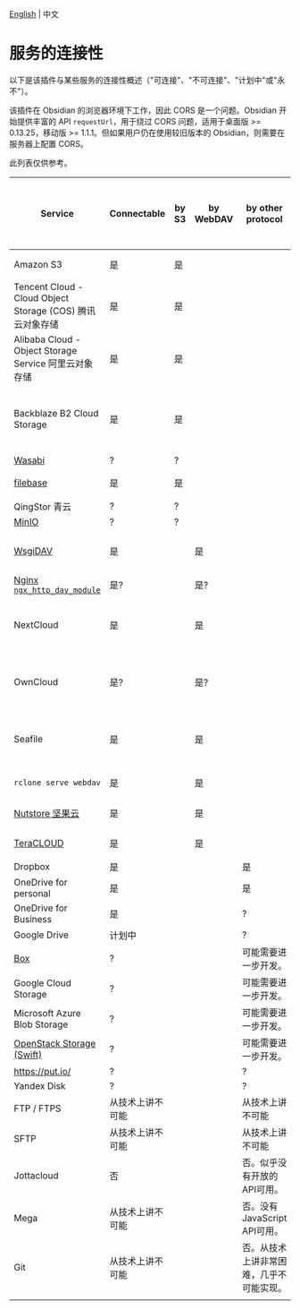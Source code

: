 <!---
说明：GitHub Copilot 翻译
--->
[English](/docs/services_connectable_or_not.md) | 中文

# 服务的连接性

以下是该插件与某些服务的连接性概述（"可连接"、"不可连接"、"计划中"或"永不"）。

该插件在 Obsidian 的浏览器环境下工作，因此 CORS 是一个问题。Obsidian 开始提供丰富的 API `requestUrl`，用于绕过 CORS 问题，适用于桌面版 >= 0.13.25，移动版 >= 1.1.1。但如果用户仍在使用较旧版本的 Obsidian，则需要在服务器上配置 CORS。

此列表仅供参考。

| Service                                                                               | Connectable | by S3 | by WebDAV | by other protocol                                                | can bypass CORS issue in latest Obsidian | need CORS config in old Obsidian                 |
| ------------------------------------------------------------------------------------- | ----------- | ----- | --------- | ---------------------------------------------------------------- | ---------------------------------------- | ------------------------------------------------ |
| Amazon S3                                                                             | 是          | 是    |           |                                                                  | 是                                       | [需要配置CORS。](./s3_cors_configure.md)          |
| Tencent Cloud - Cloud Object Storage (COS) 腾讯云对象存储                             | 是          | 是    |           |                                                                  | 是                                       | 需要配置CORS。                                    |
| Alibaba Cloud - Object Storage Service 阿里云对象存储                                 | 是          | 是    |           |                                                                  | 是                                       | 需要配置CORS。                                    |
| Backblaze B2 Cloud Storage                                                            | 是          | 是    |           |                                                                  | 是                                       | 其CORS规则不允许非HTTP(S)来源。                   |
| [Wasabi](https://wasabi.com)                                                          | ?           | ?     |           |                                                                  |                                          |                                                  |
| [filebase](https://filebase.com/)                                                     | 是          | 是    |           |                                                                  | 是                                       | 需要配置CORS。                                    |
| QingStor 青云                                                                         | ?           | ?     |           |                                                                  |                                          |                                                  |
| [MinIO](https://min.io/)                                                              | ?           | ?     |           |                                                                  |                                          |                                                  |
| [WsgiDAV](https://github.com/mar10/wsgidav)                                           | 是          |       | 是        |                                                                  | 是                                       | 可以设置CORS规则。                               |
| [Nginx `ngx_http_dav_module`](http://nginx.org/en/docs/http/ngx_http_dav_module.html) | 是?         |       | 是?       |                                                                  | 是?                                      | ?                                                |
| NextCloud                                                                             | 是          |       | 是        |                                                                  | 是?                                      | 默认情况下没有CORS配置。                         |
| OwnCloud                                                                              | 是?         |       | 是?       |                                                                  | 是?                                      | 默认情况下没有CORS配置。                         |
| Seafile                                                                               | 是          |       | 是        |                                                                  | 是?                                      | 默认情况下没有CORS配置。                         |
| `rclone serve webdav`                                                                 | 是          |       | 是        |                                                                  | 是                                       | 不支持CORS。                                      |
| [Nutstore 坚果云](https://www.jianguoyun.com/)                                        | 是          |       | 是        |                                                                  | 是                                       | 不支持CORS。                                      |
| [TeraCLOUD](https://teracloud.jp/en/)                                                 | 是          |       | 是        |                                                                  | 是                                       | 不支持CORS。                                      |
| Dropbox                                                                               | 是          |       |           | 是                                                               |                                          |                                                  |
| OneDrive for personal                                                                 | 是          |       |           | 是                                                               |                                          |                                                  |
| OneDrive for Business                                                                 | 是          |       |           | ?                                                                |                                          |                                                  |
| Google Drive                                                                          | 计划中      |       |           | ?                                                                |                                          |                                                  |
| [Box](https://www.box.com/)                                                           | ?           |       |           | 可能需要进一步开发。                                             |                                          |                                                  |
| Google Cloud Storage                                                                  | ?           |       |           | 可能需要进一步开发。                                             |                                          |                                                  |
| Microsoft Azure Blob Storage                                                          | ?           |       |           | 可能需要进一步开发。                                             |                                          |                                                  |
| [OpenStack Storage (Swift)](https://github.com/openstack/swift)                       | ?           |       |           | 可能需要进一步开发。                                             |                                          |                                                  |
| https://put.io/                                                                       | ?           |       |           | ?                                                                |                                          |                                                  |
| Yandex Disk                                                                           | ?           |       |           | ?                                                                |                                          |                                                  |
| FTP / FTPS                                                                            | 从技术上讲不可能 |       |           | 从技术上讲不可能                                                  |                                          |                                                  |
| SFTP                                                                                  | 从技术上讲不可能 |       |           | 从技术上讲不可能                                                  |                                          |                                                  |
| Jottacloud                                                                            | 否          |       |           | 否。似乎没有开放的API可用。                                      |                                          |                                                  |
| Mega                                                                                  | 从技术上讲不可能 |       |           | 否。没有JavaScript API可用。                                     |                                          |                                                  |
| Git                                                                                   | 从技术上讲不可能 |       |           | 否。从技术上讲非常困难，几乎不可能实现。                          |                                          |                                                  |
|                                                                                       |             |       |           |                                                                  |                                          |                                                  |
